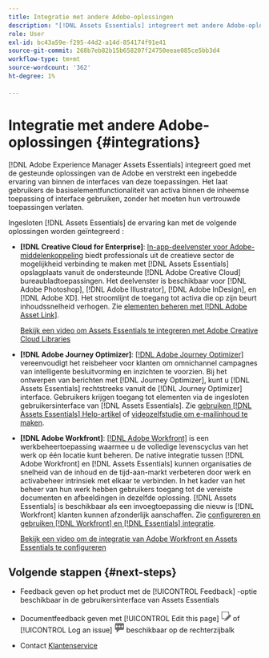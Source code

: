 ```yaml
---
title: Integratie met andere Adobe-oplossingen
description: "[!DNL Assets Essentials] integreert met andere Adobe-oplossingen en biedt een ingesloten ervaring vanuit de oorspronkelijke toepassing."
role: User
exl-id: bc43a59e-f295-44d2-a14d-854174f91e41
source-git-commit: 268b7eb82b15b658207f24750eeae085ce5bb3d4
workflow-type: tm+mt
source-wordcount: '362'
ht-degree: 1%

---
```


# Integratie met andere Adobe-oplossingen {#integrations}

[!DNL Adobe Experience Manager Assets Essentials] integreert goed met de gesteunde oplossingen van de Adobe en verstrekt een ingebedde ervaring van binnen de interfaces van deze toepassingen. Het laat gebruikers de basiselementfunctionaliteit van activa binnen de inheemse toepassing of interface gebruiken, zonder het moeten hun vertrouwde toepassingen verlaten.

Ingesloten [!DNL Assets Essentials] de ervaring kan met de volgende oplossingen worden geïntegreerd :

* **[!DNL Creative Cloud for Enterprise]**: [In-app-deelvenster voor Adobe-middelenkoppeling](https://www.adobe.com/creativecloud/business/enterprise/adobe-asset-link.html) biedt professionals uit de creatieve sector de mogelijkheid verbinding te maken met [!DNL Assets Essentials] opslagplaats vanuit de ondersteunde [!DNL Adobe Creative Cloud] bureaubladtoepassingen. Het deelvenster is beschikbaar voor [!DNL Adobe Photoshop], [!DNL Adobe Illustrator], [!DNL Adobe InDesign], en [!DNL Adobe XD]. Het stroomlijnt de toegang tot activa die op zijn beurt inhoudssnelheid verhogen. Zie [elementen beheren met [!DNL Adobe Asset Link]](https://helpx.adobe.com/nl/enterprise/using/manage-assets-using-adobe-asset-link.html).

   [Bekijk een video om Assets Essentials te integreren met Adobe Creative Cloud Libraries](https://experienceleague.adobe.com/docs/experience-manager-learn/assets-essentials/creative-cloud.html)

* **[!DNL Adobe Journey Optimizer]**: [[!DNL Adobe Journey Optimizer]](https://business.adobe.com/products/journey-optimizer/adobe-journey-optimizer.html) vereenvoudigt het reisbeheer voor klanten om omnichannel campagnes van intelligente besluitvorming en inzichten te voorzien. Bij het ontwerpen van berichten met [!DNL Journey Optimizer], kunt u [!DNL Assets Essentials] rechtstreeks vanuit de [!DNL Journey Optimizer] interface. Gebruikers krijgen toegang tot elementen via de ingesloten gebruikersinterface van [!DNL Assets Essentials]. Zie [gebruiken [!DNL Assets Essentials] Help-artikel](https://experienceleague.adobe.com/docs/journey-optimizer/using/create-messages/assets-essentials.html) of [videozelfstudie om e-mailinhoud te maken](https://experienceleague.adobe.com/docs/journey-optimizer-learn/tutorials/create-messages/create-email-content-with-the-message-editor.html).

* **[!DNL Adobe Workfront]**: [[!DNL Adobe Workfront]](https://www.workfront.com/) is een werkbeheertoepassing waarmee u de volledige levenscyclus van het werk op één locatie kunt beheren. De native integratie tussen [!DNL Adobe Workfront] en [!DNL Assets Essentials] kunnen organisaties de snelheid van de inhoud en de tijd-aan-markt verbeteren door werk en activabeheer intrinsiek met elkaar te verbinden. In het kader van het beheer van hun werk hebben gebruikers toegang tot de vereiste documenten en afbeeldingen in dezelfde oplossing. [!DNL Assets Essentials] is beschikbaar als een invoegtoepassing die nieuw is [!DNL Workfront] klanten kunnen afzonderlijk aanschaffen. Zie [configureren en gebruiken [!DNL Workfront] en [!DNL Essentials] integratie](https://one.workfront.com/s/document-item?bundleId=the-new-workfront-experience&amp;topicId=Content%2FDocuments%2FAdobe_Workfront_for_Experience_Manager_Assets_Essentials%2F_workfront-for-aem-asset-essentials.htm).

   [Bekijk een video om de integratie van Adobe Workfront en Assets Essentials te configureren](https://experienceleague.adobe.com/docs/experience-manager-learn/assets-essentials/workfront/configure.html)

## Volgende stappen {#next-steps}

* Feedback geven op het product met de [!UICONTROL Feedback] -optie beschikbaar in de gebruikersinterface van Assets Essentials

* Documentfeedback geven met [!UICONTROL Edit this page] ![de pagina bewerken](assets/do-not-localize/edit-page.png) of [!UICONTROL Log an issue] ![een GitHub-probleem maken](assets/do-not-localize/github-issue.png) beschikbaar op de rechterzijbalk

* Contact [Klantenservice](https://experienceleague.adobe.com/?support-solution=General#support)

<!-- TBD: Hiding this link till GA. Do not even include the beta mention as discussed with Greg. Beta is done with customers selected by the Accounts team. It is not an open Beta program. At GA, document this.

* **[[!DNL Creative Cloud Libraries]**: This integration will be made available in the future.

* **[[!DNL Adobe Studio]]**: This integration will be made available in the future.
-->
